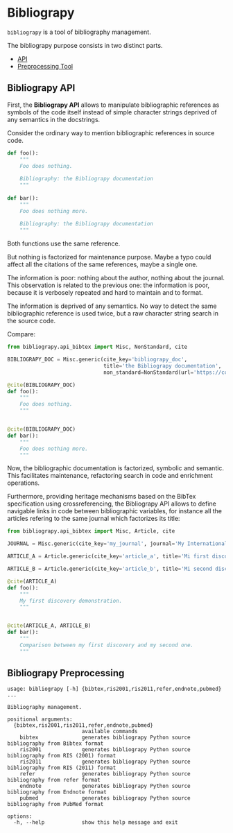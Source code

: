 # Bibliograpy

`bibliograpy` is a tool of bibliography management.

The bibliograpy purpose consists in two distinct parts.

* [API](#bibliograpy-api)
* [Preprocessing Tool](#bibliograpy-preprocessing)

## Bibliograpy API

First, the **Bibliograpy API** allows to manipulate bibliographic references as symbols of the code itself instead of
simple character strings deprived of any semantics in the docstrings.

Consider the ordinary way to mention bibliographic references in source code.

```python
def foo():
    """
    Foo does nothing.
    
    Bibliography: the Bibliograpy documentation
    """
    
def bar():
    """
    Foo does nothing more.
    
    Bibliography: the Bibliograpy documentation
    """
```

Both functions use the same reference.

But nothing is factorized for maintenance purpose. Maybe a typo could affect all
the citations of the same references, maybe a single one.

The information is poor: nothing about the author, nothing
about the journal. This observation is related to the previous one: the information is poor, because it is verbosely
repeated and hard to maintain and to format.

The information is deprived of any semantics. No way to detect the same bibliographic reference is used twice, but a raw
character string search in the source code.

Compare:

```python
from bibliograpy.api_bibtex import Misc, NonStandard, cite

BIBLIOGRAPY_DOC = Misc.generic(cite_key='bibliograpy_doc',
                               title='the Bibliograpy documentation',
                               non_standard=NonStandard(url='https://cosmoloj.com/mkdocs/bibliograpy/latest/'))

@cite(BIBLIOGRAPY_DOC)
def foo():
    """
    Foo does nothing.
    """


@cite(BIBLIOGRAPY_DOC)
def bar():
    """
    Foo does nothing more.
    """
```

Now, the bibliographic documentation is factorized, symbolic and semantic. This facilitates maintenance, refactoring 
search in code and enrichment operations.

Furthermore, providing heritage mechanisms based on the BibTex specification using crossreferencing, the Bibliograpy API
allows to define navigable links in code between bibliographic variables, for instance all the articles refering to the 
same journal which factorizes its title:

```python
from bibliograpy.api_bibtex import Misc, Article, cite

JOURNAL = Misc.generic(cite_key='my_journal', journal='My International Journal')

ARTICLE_A = Article.generic(cite_key='article_a', title='Mi first discovery', crossref=JOURNAL)

ARTICLE_B = Article.generic(cite_key='article_b', title='Mi second discovery', crossref=JOURNAL)

@cite(ARTICLE_A)
def foo():
    """
    My first discovery demonstration.
    """


@cite(ARTICLE_A, ARTICLE_B)
def bar():
    """
    Comparison between my first discovery and my second one.
    """

```


## Bibliograpy Preprocessing




```text
usage: bibliograpy [-h] {bibtex,ris2001,ris2011,refer,endnote,pubmed} ...

Bibliography management.

positional arguments:
  {bibtex,ris2001,ris2011,refer,endnote,pubmed}
                        available commands
    bibtex              generates bibliograpy Python source bibliography from Bibtex format
    ris2001             generates bibliograpy Python source bibliography from RIS (2001) format
    ris2011             generates bibliograpy Python source bibliography from RIS (2011) format
    refer               generates bibliograpy Python source bibliography from refer format
    endnote             generates bibliograpy Python source bibliography from Endnote format
    pubmed              generates bibliograpy Python source bibliography from PubMed format

options:
  -h, --help            show this help message and exit
```
